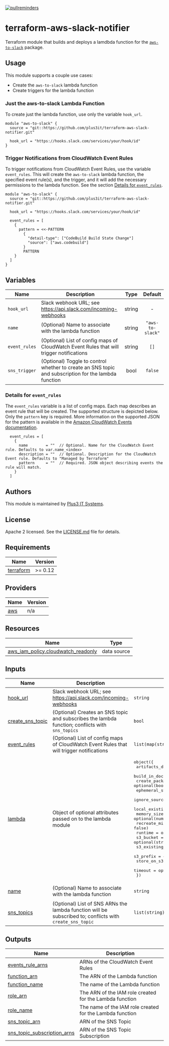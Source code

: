 [![pullreminders](https://pullreminders.com/badge.svg)](https://pullreminders.com?ref=badge)

# terraform-aws-slack-notifier

Terraform module that builds and deploys a lamdbda function for the
[`aws-to-slack`][aws-to-slack] package.

[aws-to-slack]: https://github.com/arabold/aws-to-slack

## Usage

This module supports a couple use cases:

* Create the `aws-to-slack` lambda function
* Create triggers for the lambda function

### Just the aws-to-slack Lambda Function

To create just the lambda function, use only the variable `hook_url`.

```hcl
module "aws-to-slack" {
  source = "git::https://github.com/plus3it/terraform-aws-slack-notifier.git"

  hook_url = "https://hooks.slack.com/services/your/hook/id"
}
```

### Trigger Notifications from CloudWatch Event Rules

To trigger notifications from CloudWatch Event Rules, use the variable
`event_rules`. This will create the `aws-to-slack` lambda function, the
specified event rule(s), and the trigger, and it will add the necessary
permissions to the lambda function. See the section [Details for `event_rules`](#details-for-event_rules).

```hcl
module "aws-to-slack" {
  source = "git::https://github.com/plus3it/terraform-aws-slack-notifier.git"

  hook_url = "https://hooks.slack.com/services/your/hook/id"

  event_rules = [
    {
      pattern = <<-PATTERN
        {
          "detail-type": ["CodeBuild Build State Change"]
          "source": ["aws.codebuild"]
        }
        PATTERN
    }
  ]
}
```

## Variables

| Name | Description | Type | Default |
|------|-------------|:----:|:-------:|
| `hook_url` | Slack webhook URL; see <https://api.slack.com/incoming-webhooks> | string | - |
| `name` | (Optional) Name to associate with the lambda function | string | `"aws-to-slack"` |
| `event_rules` | (Optional) List of config maps of CloudWatch Event Rules that will trigger notifications | string | `[]` |
| `sns_trigger` | (Optional) Toggle to control whether to create an SNS topic and subscription for the lambda function | bool | `false` |

### Details for `event_rules`

The `event_rules` variable is a list of config maps. Each map describes an
event rule that will be created. The supported structure is depicted below.
Only the `pattern` key is required. More information on the supported JSON
for the pattern is available in the [Amazon CloudWatch Events documentation][cloudwatch-docs].

[cloudwatch-docs]: https://docs.aws.amazon.com/AmazonCloudWatch/latest/events/CloudWatchEventsandEventPatterns.html

```hcl
  event_rules = [
    {
      name        = ""  // Optional. Name for the CloudWatch Event rule. Defaults to var.name_<index>
      description = ""  // Optional. Description for the CloudWatch Event rule. Defaults to "Managed by Terraform"
      pattern     = ""  // Required. JSON object describing events the rule will match.
    }
  ]
```

## Authors

This module is maintained by [Plus3 IT Systems](https://github.com/plus3it).

## License

Apache 2 licensed. See the [LICENSE.md](LICENSE.md) file for details.

<!-- BEGIN TFDOCS -->
## Requirements

| Name | Version |
|------|---------|
| <a name="requirement_terraform"></a> [terraform](#requirement\_terraform) | >= 0.12 |

## Providers

| Name | Version |
|------|---------|
| <a name="provider_aws"></a> [aws](#provider\_aws) | n/a |

## Resources

| Name | Type |
|------|------|
| [aws_iam_policy.cloudwatch_readonly](https://registry.terraform.io/providers/hashicorp/aws/latest/docs/data-sources/iam_policy) | data source |

## Inputs

| Name | Description | Type | Default | Required |
|------|-------------|------|---------|:--------:|
| <a name="input_hook_url"></a> [hook\_url](#input\_hook\_url) | Slack webhook URL; see <https://api.slack.com/incoming-webhooks> | `string` | n/a | yes |
| <a name="input_create_sns_topic"></a> [create\_sns\_topic](#input\_create\_sns\_topic) | (Optional) Creates an SNS topic and subscribes the lambda function; conflicts with `sns_topics` | `bool` | `false` | no |
| <a name="input_event_rules"></a> [event\_rules](#input\_event\_rules) | (Optional) List of config maps of CloudWatch Event Rules that will trigger notifications | `list(map(string))` | `[]` | no |
| <a name="input_lambda"></a> [lambda](#input\_lambda) | Object of optional attributes passed on to the lambda module | <pre>object({<br>    artifacts_dir            = optional(string, "builds")<br>    build_in_docker          = optional(bool, false)<br>    create_package           = optional(bool, true)<br>    ephemeral_storage_size   = optional(number)<br>    ignore_source_code_hash  = optional(bool, true)<br>    local_existing_package   = optional(string)<br>    memory_size              = optional(number, 128)<br>    recreate_missing_package = optional(bool, false)<br>    runtime                  = optional(string, "nodejs14.x")<br>    s3_bucket                = optional(string)<br>    s3_existing_package      = optional(map(string))<br>    s3_prefix                = optional(string)<br>    store_on_s3              = optional(bool, false)<br>    timeout                  = optional(number, 300)<br>  })</pre> | `{}` | no |
| <a name="input_name"></a> [name](#input\_name) | (Optional) Name to associate with the lambda function | `string` | `"aws-to-slack"` | no |
| <a name="input_sns_topics"></a> [sns\_topics](#input\_sns\_topics) | (Optional) List of SNS ARNs the lambda function will be subscribed to; conflicts with `create_sns_topic` | `list(string)` | `[]` | no |

## Outputs

| Name | Description |
|------|-------------|
| <a name="output_events_rule_arns"></a> [events\_rule\_arns](#output\_events\_rule\_arns) | ARNs of the CloudWatch Event Rules |
| <a name="output_function_arn"></a> [function\_arn](#output\_function\_arn) | The ARN of the Lambda function |
| <a name="output_function_name"></a> [function\_name](#output\_function\_name) | The name of the Lambda function |
| <a name="output_role_arn"></a> [role\_arn](#output\_role\_arn) | The ARN of the IAM role created for the Lambda function |
| <a name="output_role_name"></a> [role\_name](#output\_role\_name) | The name of the IAM role created for the Lambda function |
| <a name="output_sns_topic_arn"></a> [sns\_topic\_arn](#output\_sns\_topic\_arn) | ARN of the SNS Topic |
| <a name="output_sns_topic_subscription_arns"></a> [sns\_topic\_subscription\_arns](#output\_sns\_topic\_subscription\_arns) | ARN of the SNS Topic Subscription |

<!-- END TFDOCS -->
